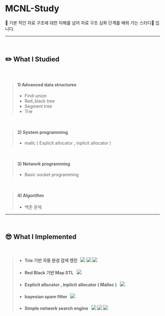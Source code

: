 # MCNL-Study

📌 기본 적인 자료 구조에 대한 이해를 넘어 자료 구조 심화 단계를 배워 가는 스터디📘 입니다.  

<hr>
<br>

## ✏️ What I Studied
<br>

> #### 1) Advanced data structures
>  * Find-union
>   * Red_black tree
>    * Segment tree
>  * Trie
<br>

> #### 2) System programming
> * mallc ( Explicit allocator , inplicit allocator )
<br>

> #### 3) Network programming
> * Basic socket programming
<br>

> #### 4) Algorithm
> * 백준 문제

<hr>
<br>

## 😎 What I Implemented
<br>

> * #### Trie 기반 자동 완성 검색 엔진  &nbsp; <img src="https://img.shields.io/badge/c-gray?style=plastic&logo=c&logoColor=white"> <img src="https://img.shields.io/badge/cpp-FF3399?style=plastic&logo=c%2B%2B&logoColor=white"> <img src="https://img.shields.io/badge/linux-FCC624?style=plastic&logo=linux&logoColor=black"> 
> * #### Red Black 기반 Map STL  &nbsp; <img src="https://img.shields.io/badge/cpp-FF3399?style=plastic&logo=c%2B%2B&logoColor=white">
> * #### Explicit allocator , inplicit allocator ( Malloc )  &nbsp; <img src="https://img.shields.io/badge/cpp-FF3399?style=plastic&logo=c%2B%2B&logoColor=white">
> * #### bayesian spam filter  &nbsp; <img src="https://img.shields.io/badge/cpp-FF3399?style=plastic&logo=c%2B%2B&logoColor=white">
> * #### Simple network search engine  &nbsp; <img src="https://img.shields.io/badge/c-gray?style=plastic&logo=c&logoColor=white"> <img src="https://img.shields.io/badge/cpp-FF3399?style=plastic&logo=c%2B%2B&logoColor=white"> <img src="https://img.shields.io/badge/linux-FCC624?style=plastic&logo=linux&logoColor=black">


